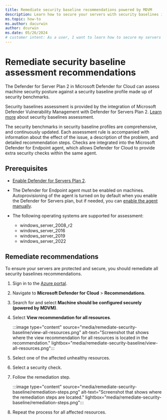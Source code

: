 ```yaml
---
title: Remediate security baseline recommendations powered by MDVM
description: Learn how to secure your servers with security baselines in Microsoft Defender for Cloud powered by Microsoft Defender Vulnerability Management.
ms.topic: how-to
ms.author: dacurwin
author: dcurwin
ms.date: 05/26/2024
# customer intent: As a user, I want to learn how to secure my servers with security baselines in Microsoft Defender for Cloud powered by Microsoft Defender Vulnerability Management.
---
```


# Remediate security baseline assessment recommendations

The Defender for Server Plan 2 in Microsoft Defender for Cloud can assess machine security posture against a security baseline profile made up of security benchmarks. 

Security baselines assessment is provided by the integration of Microsoft Defender Vulnerability Management with Defender for Servers Plan 2. [Learn more](/defender-vulnerability-management/tvm-security-baselines) about security baselines assessment.

The security benchmarks in security baseline profiles are comprehensive, and continuously updated. Each assessment rule is accompanied with information about the effect of the issue, a description of the problem, and detailed recommendation steps. Checks are integrated into the Microsoft Defender for Endpoint agent, which allows Defender for Cloud to provide extra security checks within the same agent.

## Prerequisites

- [Enable Defender for Servers Plan 2](tutorial-enable-servers-plan.md).

- The Defender for Endpoint agent must be enabled on machines. Autoprovisioning of the agent is turned on by default when you enable the Defender for Servers plan, but if needed, you can [enable the agent manually](enable-defender-for-endpoint.md).
- The following operating systems are supported for assessment:
    - windows_server_2008_r2
    - windows_server_2016
    - windows_server_2019
    - windows_server_2022

## Remediate recommendations

To ensure your servers are protected and secure, you should remediate all security baselines recommendations.

1. Sign in to the [Azure portal](https://portal.azure.com/).

1. Navigate to **Microsoft Defender for Cloud** > **Recommendations**.

1. Search for and select **Machine should be configured securely (powered by MDVM)**.

1. Select **View recommendation for all resources**.

    :::image type="content" source="media/remediate-security-baseline/view-all-resources.png" alt-text="Screenshot that shows where the view recommendation for all resources is located in the recommendation." lightbox="media/remediate-security-baseline/view-all-resources.png":::

1. Select one of the affected unhealthy resources.

1. Select a security check.

1. Follow the remediation step.

    :::image type="content" source="media/remediate-security-baseline/remediation-steps.png" alt-text="Screenshot that shows where the remediation steps are located." lightbox="media/remediate-security-baseline/remediation-steps.png"::: 

1. Repeat the process for all affected resources.


